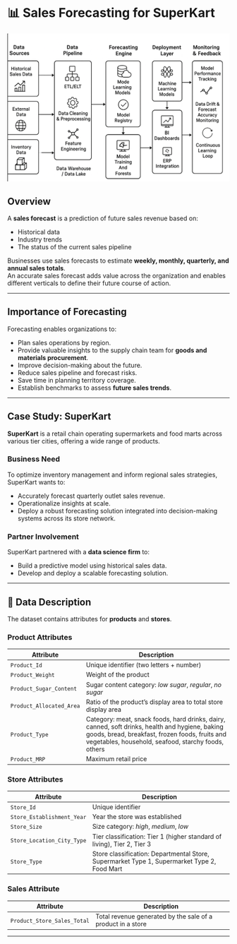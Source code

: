 # 📊 Sales Forecasting for SuperKart

![Sales Forecasting System Architecture](Time%20Series%20Diagram.png)


## Overview
A **sales forecast** is a prediction of future sales revenue based on:
- Historical data
- Industry trends
- The status of the current sales pipeline

Businesses use sales forecasts to estimate **weekly, monthly, quarterly, and annual sales totals**.  
An accurate sales forecast adds value across the organization and enables different verticals to define their future course of action.

---

## Importance of Forecasting
Forecasting enables organizations to:
- Plan sales operations by region.
- Provide valuable insights to the supply chain team for **goods and materials procurement**.
- Improve decision-making about the future.
- Reduce sales pipeline and forecast risks.
- Save time in planning territory coverage.
- Establish benchmarks to assess **future sales trends**.

---

## Case Study: SuperKart
**SuperKart** is a retail chain operating supermarkets and food marts across various tier cities, offering a wide range of products.

### Business Need
To optimize inventory management and inform regional sales strategies, SuperKart wants to:
- Accurately forecast quarterly outlet sales revenue.
- Operationalize insights at scale.
- Deploy a robust forecasting solution integrated into decision-making systems across its store network.

### Partner Involvement
SuperKart partnered with a **data science firm** to:
- Build a predictive model using historical sales data.
- Develop and deploy a scalable forecasting solution.

---

## 📂 Data Description
The dataset contains attributes for **products** and **stores**.

### Product Attributes
| Attribute                | Description |
|--------------------------|-------------|
| `Product_Id`             | Unique identifier (two letters + number) |
| `Product_Weight`         | Weight of the product |
| `Product_Sugar_Content`  | Sugar content category: *low sugar*, *regular*, *no sugar* |
| `Product_Allocated_Area` | Ratio of the product’s display area to total store display area |
| `Product_Type`           | Category: meat, snack foods, hard drinks, dairy, canned, soft drinks, health and hygiene, baking goods, bread, breakfast, frozen foods, fruits and vegetables, household, seafood, starchy foods, others |
| `Product_MRP`            | Maximum retail price |

### Store Attributes
| Attribute                  | Description |
|----------------------------|-------------|
| `Store_Id`                 | Unique identifier |
| `Store_Establishment_Year` | Year the store was established |
| `Store_Size`               | Size category: *high*, *medium*, *low* |
| `Store_Location_City_Type` | Tier classification: Tier 1 (higher standard of living), Tier 2, Tier 3 |
| `Store_Type`               | Store classification: Departmental Store, Supermarket Type 1, Supermarket Type 2, Food Mart |

### Sales Attribute
| Attribute                    | Description |
|------------------------------|-------------|
| `Product_Store_Sales_Total`  | Total revenue generated by the sale of a product in a store |

---
